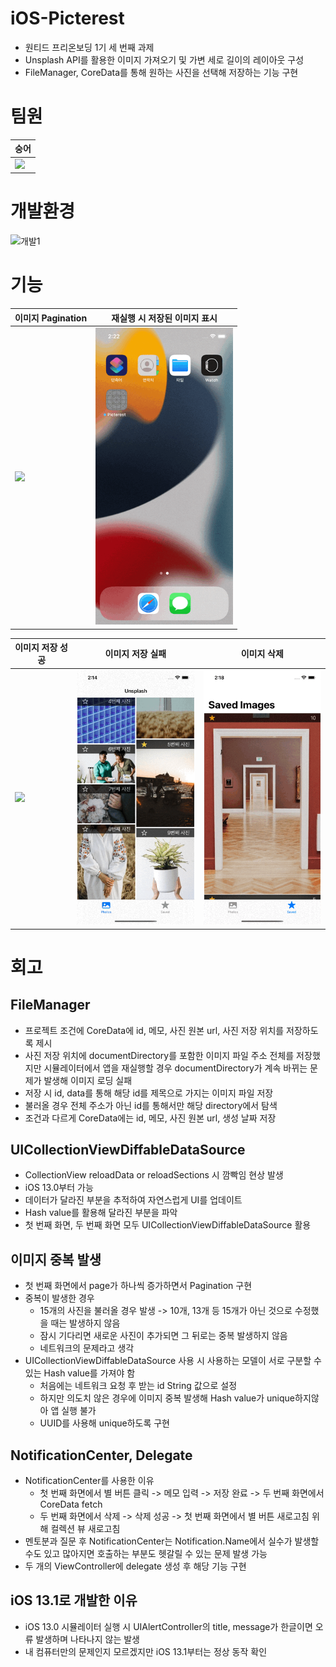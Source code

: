 # iOS-Picterest
- 원티드 프리온보딩 1기 세 번째 과제
- Unsplash API를 활용한 이미지 가져오기 및 가변 세로 길이의 레이아웃 구성
- FileManager, CoreData를 통해 원하는 사진을 선택해 저장하는 기능 구현

# 팀원
|숭어|
|--|
|[<img src="https://avatars.githubusercontent.com/u/31765530?v=4" width="200">](https://github.com/hhhan0315)|

# 개발환경
![개발1](https://img.shields.io/badge/iOS-13.1-silver)

# 기능
|이미지 Pagination|재실행 시 저장된 이미지 표시|
|--|--|
|<img src="https://github.com/hhhan0315/ios-wanted-Picterest/blob/main/스크린샷/이미지_Pagination.gif" width="220">|<img src="https://github.com/hhhan0315/ios-wanted-Picterest/blob/main/스크린샷/저장된_사진_표현.gif" width="220">|

|이미지 저장 성공|이미지 저장 실패|이미지 삭제|
|--|--|--|
|<img src="https://github.com/hhhan0315/ios-wanted-Picterest/blob/main/스크린샷/이미지_저장_성공.gif" width="220">|<img src="https://github.com/hhhan0315/ios-wanted-Picterest/blob/main/스크린샷/이미지_저장_실패.gif" width="220">|<img src="https://github.com/hhhan0315/ios-wanted-Picterest/blob/main/스크린샷/이미지_삭제.gif" width="220">|

# 회고
## FileManager
- 프로젝트 조건에 CoreData에 id, 메모, 사진 원본 url, 사진 저장 위치를 저장하도록 제시
- 사진 저장 위치에 documentDirectory를 포함한 이미지 파일 주소 전체를 저장했지만 시뮬레이터에서 앱을 재실행할 경우 documentDirectory가 계속 바뀌는 문제가 발생해 이미지 로딩 실패
- 저장 시 id, data를 통해 해당 id를 제목으로 가지는 이미지 파일 저장
- 불러올 경우 전체 주소가 아닌 id를 통해서만 해당 directory에서 탐색
- 조건과 다르게 CoreData에는 id, 메모, 사진 원본 url, 생성 날짜 저장 

## UICollectionViewDiffableDataSource
- CollectionView reloadData or reloadSections 시 깜빡임 현상 발생
- iOS 13.0부터 가능
- 데이터가 달라진 부분을 추적하여 자연스럽게 UI를 업데이트
- Hash value를 활용해 달라진 부분을 파악
- 첫 번째 화면, 두 번째 화면 모두 UICollectionViewDiffableDataSource 활용

## 이미지 중복 발생
- 첫 번째 화면에서 page가 하나씩 증가하면서 Pagination 구현
- 중복이 발생한 경우
  - 15개의 사진을 불러올 경우 발생 -> 10개, 13개 등 15개가 아닌 것으로 수정했을 때는 발생하지 않음
  - 잠시 기다리면 새로운 사진이 추가되면 그 뒤로는 중복 발생하지 않음
  - 네트워크의 문제라고 생각
- UICollectionViewDiffableDataSource 사용 시 사용하는 모델이 서로 구분할 수 있는 Hash value를 가져야 함
  - 처음에는 네트워크 요청 후 받는 id String 값으로 설정
  - 하지만 의도치 않은 경우에 이미지 중복 발생해 Hash value가 unique하지않아 앱 실행 불가
  - UUID를 사용해 unique하도록 구현

## NotificationCenter, Delegate
- NotificationCenter를 사용한 이유
  - 첫 번째 화면에서 별 버튼 클릭 -> 메모 입력 -> 저장 완료 -> 두 번째 화면에서 CoreData fetch
  - 두 번째 화면에서 삭제 -> 삭제 성공 -> 첫 번째 화면에서 별 버튼 새로고침 위해 컬렉션 뷰 새로고침
- 멘토분과 질문 후 NotificationCenter는 Notification.Name에서 실수가 발생할 수도 있고 많아지면 호출하는 부분도 헷갈릴 수 있는 문제 발생 가능
- 두 개의 ViewController에 delegate 생성 후 해당 기능 구현

## iOS 13.1로 개발한 이유
- iOS 13.0 시뮬레이터 실행 시 UIAlertController의 title, message가 한글이면 오류 발생하며 나타나지 않는 발생
- 내 컴퓨터만의 문제인지 모르겠지만 iOS 13.1부터는 정상 동작 확인
